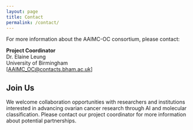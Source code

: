 ```yaml
---
layout: page
title: Contact
permalink: /contact/
---
```


For more information about the AAIMC-OC consortium, please contact:

**Project Coordinator**  
Dr. Elaine Leung  
University of Birmingham  
[AAIMC_OC@contacts.bham.ac.uk]

## Join Us

We welcome collaboration opportunities with researchers and institutions interested in advancing ovarian cancer research through AI and molecular classification. Please contact our project coordinator for more information about potential partnerships. 